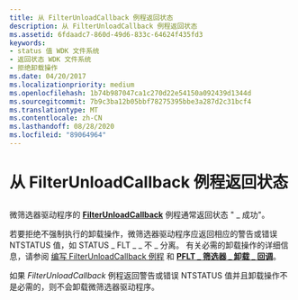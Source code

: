 ```yaml
---
title: 从 FilterUnloadCallback 例程返回状态
description: 从 FilterUnloadCallback 例程返回状态
ms.assetid: 6fdaadc7-860d-49d6-833c-64624f435fd3
keywords:
- status 值 WDK 文件系统
- 返回状态 WDK 文件系统
- 拒绝卸载操作
ms.date: 04/20/2017
ms.localizationpriority: medium
ms.openlocfilehash: 1b74b987047ca1c270d22e54150a092439d1344d
ms.sourcegitcommit: 7b9c3ba12b05bbf78275395bbe3a287d2c31bcf4
ms.translationtype: MT
ms.contentlocale: zh-CN
ms.lasthandoff: 08/28/2020
ms.locfileid: "89064964"
---
```

# <a name="returning-status-from-a-filterunloadcallback-routine"></a>从 FilterUnloadCallback 例程返回状态


## <span id="ddk_returning_status_from_a_filterunloadcallback_routine_if"></span><span id="DDK_RETURNING_STATUS_FROM_A_FILTERUNLOADCALLBACK_ROUTINE_IF"></span>


微筛选器驱动程序的 [**FilterUnloadCallback**](/windows-hardware/drivers/ddi/fltkernel/nc-fltkernel-pflt_filter_unload_callback) 例程通常返回状态 " \_ 成功"。

若要拒绝不强制执行的卸载操作，微筛选器驱动程序应返回相应的警告或错误 NTSTATUS 值，如 STATUS \_ FLT \_ \_ 不 \_ 分离。 有关必需的卸载操作的详细信息，请参阅 [编写 FilterUnloadCallback 例程](writing-a-filterunloadcallback-routine.md) 和 [**PFLT \_ 筛选器 \_ 卸载 \_ 回调**](/windows-hardware/drivers/ddi/fltkernel/nc-fltkernel-pflt_filter_unload_callback)。

如果 *FilterUnloadCallback* 例程返回警告或错误 NTSTATUS 值并且卸载操作不是必需的，则不会卸载微筛选器驱动程序。

 

